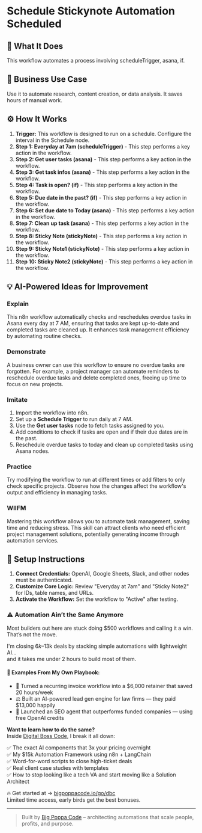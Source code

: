 # Schedule Stickynote Automation Scheduled

## 🚀 What It Does
This workflow automates a process involving scheduleTrigger, asana, if.

## 💼 Business Use Case
Use it to automate research, content creation, or data analysis. It saves hours of manual work.

## ⚙️ How It Works
1.  **Trigger:** This workflow is designed to run on a schedule. Configure the interval in the Schedule node.
2. **Step 1: Everyday at 7am (scheduleTrigger)** - This step performs a key action in the workflow.
3. **Step 2: Get user tasks (asana)** - This step performs a key action in the workflow.
4. **Step 3: Get task infos (asana)** - This step performs a key action in the workflow.
5. **Step 4: Task is open? (if)** - This step performs a key action in the workflow.
6. **Step 5: Due date in the past? (if)** - This step performs a key action in the workflow.
7. **Step 6: Set due date to Today (asana)** - This step performs a key action in the workflow.
8. **Step 7: Clean up task (asana)** - This step performs a key action in the workflow.
9. **Step 8: Sticky Note (stickyNote)** - This step performs a key action in the workflow.
10. **Step 9: Sticky Note1 (stickyNote)** - This step performs a key action in the workflow.
11. **Step 10: Sticky Note2 (stickyNote)** - This step performs a key action in the workflow.

## 💡 AI-Powered Ideas for Improvement
### Explain
This n8n workflow automatically checks and reschedules overdue tasks in Asana every day at 7 AM, ensuring that tasks are kept up-to-date and completed tasks are cleaned up. It enhances task management efficiency by automating routine checks.

### Demonstrate
A business owner can use this workflow to ensure no overdue tasks are forgotten. For example, a project manager can automate reminders to reschedule overdue tasks and delete completed ones, freeing up time to focus on new projects.

### Imitate
1. Import the workflow into n8n.
2. Set up a **Schedule Trigger** to run daily at 7 AM.
3. Use the **Get user tasks** node to fetch tasks assigned to you.
4. Add conditions to check if tasks are open and if their due dates are in the past.
5. Reschedule overdue tasks to today and clean up completed tasks using Asana nodes.

### Practice
Try modifying the workflow to run at different times or add filters to only check specific projects. Observe how the changes affect the workflow's output and efficiency in managing tasks.

### WIIFM
Mastering this workflow allows you to automate task management, saving time and reducing stress. This skill can attract clients who need efficient project management solutions, potentially generating income through automation services.

## 🔧 Setup Instructions
1. **Connect Credentials:** OpenAI, Google Sheets, Slack, and other nodes must be authenticated.
2. **Customize Core Logic:** Review "Everyday at 7am" and "Sticky Note2" for IDs, table names, and URLs.
3. **Activate the Workflow:** Set the workflow to "Active" after testing.

### ⚠️ Automation Ain’t the Same Anymore

Most builders out here are stuck doing $500 workflows and calling it a win.  
That’s not the move.  

I'm closing $6k–$13k deals by stacking simple automations with lightweight AI...  
and it takes me under 2 hours to build most of them.

#### 🧠 Examples From My Own Playbook:
- 🔁 Turned a recurring invoice workflow into a $6,000 retainer that saved 20 hours/week  
- ⚖️ Built an AI-powered lead gen engine for law firms — they paid $13,000 happily  
- 🚀 Launched an SEO agent that outperforms funded companies — using free OpenAI credits  

**Want to learn how to do the same?**  
Inside [Digital Boss Code](https://bigpoppacode.io/go/dbc), I break it all down:

✅ The exact AI components that 3x your pricing overnight  
✅ My $15k Automation Framework using n8n + LangChain  
✅ Word-for-word scripts to close high-ticket deals  
✅ Real client case studies with templates  
✅ How to stop looking like a tech VA and start moving like a Solution Architect  

🔥 Get started at → [bigpoppacode.io/go/dbc](https://bigpoppacode.io/go/dbc)  
Limited time access, early birds get the best bonuses.

---
> Built by [Big Poppa Code](https://bigpoppacode.io) – architecting automations that scale people, profits, and purpose.
